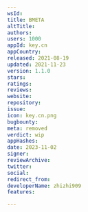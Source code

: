```yaml
---
wsId: 
title: BMETA
altTitle: 
authors: 
users: 1000
appId: key.cn
appCountry: 
released: 2021-08-19
updated: 2021-11-23
version: 1.1.0
stars: 
ratings: 
reviews: 
website: 
repository: 
issue: 
icon: key.cn.png
bugbounty: 
meta: removed
verdict: wip
appHashes: 
date: 2023-11-02
signer: 
reviewArchive: 
twitter: 
social: 
redirect_from: 
developerName: zhizhi909
features: 

---
```


